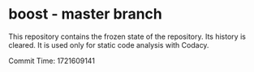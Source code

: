 # boost - master branch

This repository contains the frozen state of the repository.
Its history is cleared. It is used only for static code
analysis with Codacy.

Commit Time: 1721609141